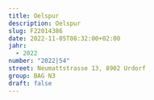 ```yaml
---
title: Oelspur
description: Oelspur
slug: F22014386
date: 2022-11-05T08:32:00+02:00
jahr:
  - 2022
number: "2022|54"
street: Neumattstrasse 13, 8902 Urdorf
group: BAG N3
draft: false
---
```

